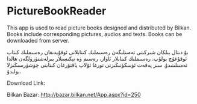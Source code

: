 PictureBookReader
=================
This app is used to read picture books designed and distributed by Bilkan. Books include corresponding pictures, audios and texts. Books can be downloaded from server.

بۇ دىتال بىلكان شىركىتى تەمىنلىگەن رەسىملىك كىتابلانى ئوقۇيدىغان رەسىملىك كىتاب ئوقۇغۇچ بولۇپ. رەسىملىك كىتابلار ئاۋاز، رەسىم ۋە تېكىستلار بىرلەشتۈرۈلگەن ھالدا تەمىنلىنىدۇ. سىز پەقەت ئۈسكۈنىڭىزنى تورغا ئۇلاپ ياقتۇرغان كىتابنى چۈشۈرسىڭىزلا بولىدۇ.

Download Link:

Bilkan Bazar: http://bazar.bilkan.net/App.aspx?id=250
